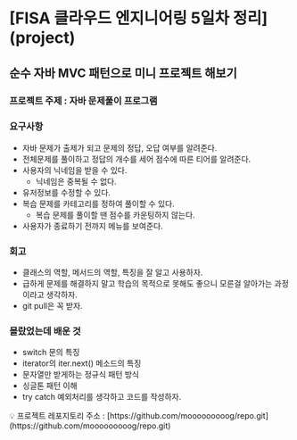 # [FISA 클라우드 엔지니어링 5일차 정리] (project)

## 순수 자바 MVC 패턴으로 미니 프로젝트 해보기

### 프로젝트 주제 : 자바 문제풀이 프로그램

### 요구사항

- 자바 문제가 출제가 되고 문제의 정답, 오답 여부를 알려준다.
- 전체문제를 풀이하고 정답의 개수를 세어 점수에 따른 티어를 알려준다.
- 사용자의 닉네임을 받을 수 있다.
    - 닉네임은 중복될 수 없다.
- 유저정보를 수정할 수 있다.
- 복습 문제를 카테고리를 정하여 풀이할 수 있다.
    - 복습 문제를 풀이할 땐 점수를 카운팅하지 않는다.
- 사용자가 종료하기 전까지 메뉴를 보여준다.

### 회고

- 클래스의 역할, 메서드의 역할, 특징을 잘 알고 사용하자.
- 급하게 문제를 해결하지 말고 학습의 목적으로 못해도 좋으니 모른걸 알아가는 과정이라고 생각하자.
- git pull은 꼭 받자.

### 몰랐었는데 배운 것

- switch 문의 특징
- iterator의 iter.next() 메소드의 특징
- 문자열만 받게하는 정규식 패턴 방식
- 싱글톤 패턴 이해
- try catch 예외처리를 생각하고 코드를 작성하자.

<aside>
💡 프로젝트 레포지토리 주소 : [https://github.com/mooooooooog/repo.git](https://github.com/mooooooooog/repo.git)

</aside>